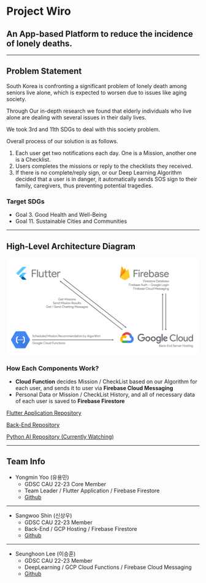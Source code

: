 # Project Wiro

## An App-based Platform to reduce the incidence of lonely deaths.

---

## Problem Statement

South Korea is confronting a significant problem of lonely death among seniors live alone,
which is expected to worsen due to issues like aging society.

Through Our in-depth research we found that elderly individuals
who live alone are dealing with several issues in their daily lives.

We took 3rd and 11th SDGs to deal with this society problem.

Overall process of our solution is as follows.

1. Each user get two notifications each day. One is a Mission, another one is a Checklist.
2. Users completes the missions or reply to the checklists they received.
3. If there is no complete/reply sign, or our Deep Learning Algorithm decided that a user is in danger, it automatically sends SOS sign to their family, caregivers, thus preventing potential tragedies.

### Target SDGs

- Goal 3. Good Health and Well-Being
- Goal 11. Sustainable Cities and Communities

---

## High-Level Architecture Diagram

<img src="assets/README_Architecture.png"></img>

### How Each Components Work?

- **Cloud Function** decides Mission / CheckList based on our Algorithm for each user, and sends it to user via **Firebase Cloud Messaging**
- Personal Data or Mission / CheckList History, and all of necessary data of each user is saved to **Firebase Firestore**

[Flutter Application Repository](https://github.com/GDSC-CAU/Solution-Challenge-Team-2-Flutter-App)

[Back-End Repository](https://github.com/GDSC-CAU/Solution-Challenge-Team-2-Spring-BE)

[Python AI Repository (Currently Watching)](https://github.com/GDSC-CAU/Solution-Challenge-Team-2-Python-AI)

---

## Team Info

- Yongmin Yoo (유용민)
    - GDSC CAU 22-23 Core Member
    - Team Leader / Flutter Application / Firebase Firestore
    - [Github](https://github.com/yymin1022)

---

- Sangwoo Shin (신상우)
    - GDSC CAU 22-23 Member
    - Back-End / GCP Hosting / Firebase Firestore
    - [Github](https://github.com/sangwoonoel)

---

- Seunghoon Lee (이승훈)
    - GDSC CAU 22-23 Member
    - DeepLearning / GCP Cloud Functions / Firebase Cloud Messaging
    - [Github](https://github.com/sicmokil)
